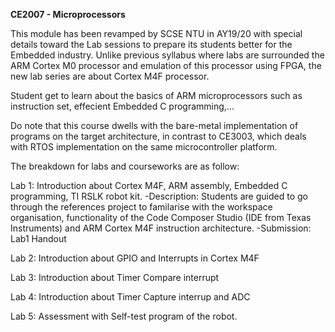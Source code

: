 <b>CE2007 - Microprocessors</b>

This module has been revamped by SCSE NTU in AY19/20 with special details toward the Lab sessions to prepare its students better for the Embedded industry. Unlike previous syllabus where labs are surrounded the ARM Cortex M0 processor and emulation of this processor using FPGA, the new lab series are about Cortex M4F processor.

Student get to learn about the basics of ARM microprocessors such as instruction set, effecient Embedded C programming,... 

Do note that this course dwells with the bare-metal implementation of programs on the target architecture, in contrast to CE3003, which deals with RTOS implementation on the same microcontroller platform.

The breakdown for labs and courseworks are as follow:

Lab 1: Introduction about Cortex M4F, ARM assembly, Embedded C programming, TI RSLK robot kit.
  -Description: Students are guided to go through the references project to familarise with the workspace organisation, functionality of the     Code Composer Studio (IDE from Texas Instruments) and ARM Cortex M4F instruction architecture.
  -Submission: Lab1 Handout
  
Lab 2: Introduction about GPIO and Interrupts in Cortex M4F

Lab 3: Introduction about Timer Compare interrupt

Lab 4: Introduction about Timer Capture interrup and ADC

Lab 5: Assessment with Self-test program of the robot.

